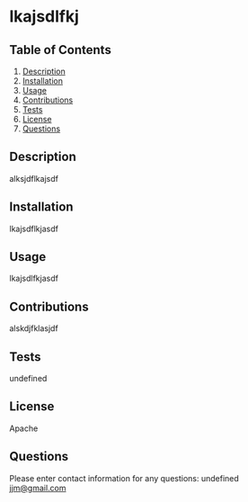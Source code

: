 # lkajsdlfkj
  ## Table of Contents
  1. [Description](#description)
  2. [Installation](#installation)
  3. [Usage](#usage)
  4. [Contributions](#contributions)
  5. [Tests](#tests)
  6. [License](#license)
  7. [Questions](#questions)

  ## Description
  alksjdflkajsdf

  ## Installation
  lkajsdflkjasdf

  ## Usage
  lkajsdlfkjasdf

  ## Contributions
  alskdjfklasjdf

  ## Tests
  undefined

  ## License
  Apache

  ## Questions
  Please enter contact information for any questions:
  undefined
  jjm@gmail.com

